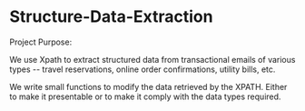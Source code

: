 # Structure-Data-Extraction

Project Purpose:

We use Xpath to extract structured data from transactional emails of various types -- travel reservations, online order confirmations, utility bills, etc.

We write small functions to modify the data retrieved by the XPATH. Either to make it presentable or to make it comply with the data types required.

